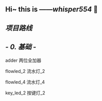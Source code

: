 **Hi~ this is ——*whisper554* 👋**
---
*项目路线*
---
*- 0. 基础 -*
---
adder 两位全加器

flowled_2 流水灯_2

flowled_4 流水灯_4

key_led_2 按键灯_2

